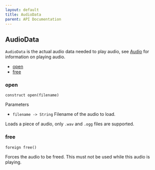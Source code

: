 ```yaml
---
layout: default
title: AudioData
parent: API Documentation
---
```


## AudioData
`AudioData` is the actual audio data needed to play audio, see [Audio](Audio.md) for
information on playing audio.

 + [open](#open)
 + [free](#free)

### open
`construct open(filename)`

Parameters
 + `filename -> String` Filename of the audio to load.
 
Loads a piece of audio, only `.wav` and `.ogg` files are supported.

### free
`foreign free()`

Forces the audio to be freed. This must not be used while this audio is playing.

